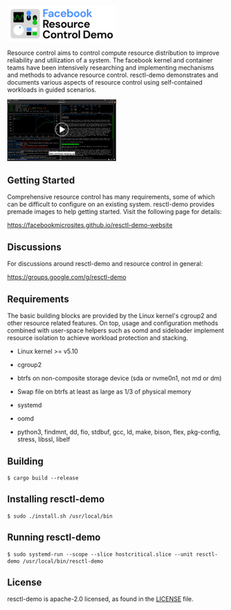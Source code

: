 <img src="img/logo.svg" alt="resctl-demo logo" width="50%"/>

Resource control aims to control compute resource distribution to improve
reliability and utilization of a system. The facebook kernel and container teams
have been intensively researching and implementing mechanisms and methods to
advance resource control. resctl-demo demonstrates and documents various aspects
of resource control using self-contained workloads in guided scenarios.

<a href="https://www.facebook.com/Engineering/videos/695045534728386/">
  <img src="img/screenshot.png" alt="resctl-demo in action" width="50%">
</a>

## Getting Started

Comprehensive resource control has many requirements, some of which can be
difficult to configure on an existing system. resctl-demo provides premade
images to help getting started. Visit the following page for details:

  https://facebookmicrosites.github.io/resctl-demo-website

## Discussions

For discussions around resctl-demo and resource control in general:

  https://groups.google.com/g/resctl-demo

## Requirements

The basic building blocks are provided by the Linux kernel's cgroup2 and other
resource related features. On top, usage and configuration methods combined with
user-space helpers such as oomd and sideloader implement resource isolation to
achieve workload protection and stacking.

* Linux kernel >= v5.10

* cgroup2

* btrfs on non-composite storage device (sda or nvme0n1, not md or dm)

* Swap file on btrfs at least as large as 1/3 of physical memory

* systemd

* oomd

* python3, findmnt, dd, fio, stdbuf, gcc, ld, make, bison, flex, pkg-config,
  stress, libssl, libelf

## Building

```
$ cargo build --release
```

## Installing resctl-demo

```
$ sudo ./install.sh /usr/local/bin
```

## Running resctl-demo

```
$ sudo systemd-run --scope --slice hostcritical.slice --unit resctl-demo /usr/local/bin/resctl-demo
```

## License

resctl-demo is apache-2.0 licensed, as found in the [LICENSE](LICENSE) file.
